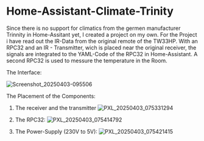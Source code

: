 # Home-Assistant-Climate-Trinity

Since there is no support for climatics from the germen manufacturer Trinnity in Home-Assitant yet,
I created a project on my own. 
For the Project i have read out the IR-Data from the original remote of the TW33HP. With an RPC32
and an IR - Transmitter, wich is placed near the original receiver, the signals are integrated to the YAML-Code
of the RPC32 in Home-Assistant. 
A second RPC32 is used to messure the temperature in the Room. 

The Interface:

![Screenshot_20250403-095506](https://github.com/user-attachments/assets/1652f1e1-2f4d-47b5-97ca-76ef2771e415)

The Placement of the Components:

1) The receiver and the transmitter
![PXL_20250403_075331294](https://github.com/user-attachments/assets/84f2d1ef-a2c6-4530-8c5a-90cb74447341)

2) The RPC32:
![PXL_20250403_075414792](https://github.com/user-attachments/assets/c5c91b91-fe12-4782-86d5-608188c43c04)

3) The Power-Supply (230V to 5V):
![PXL_20250403_075421415](https://github.com/user-attachments/assets/3e6dbd65-a69d-4fe9-a909-40f1f2e528c1)


